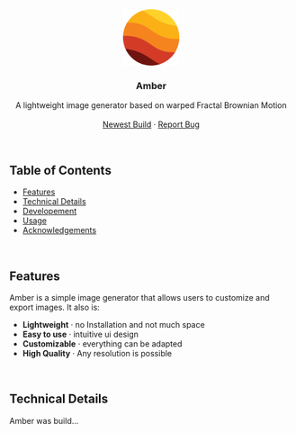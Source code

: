 <!-- PROJECT LOGO -->
<div align="center">
  <a href="https://github.com/its-nion/Amber">
    <img src="icon/Amber.png" alt="Logo" width="100" height="100">
  </a>

  <h3 align="center">Amber</h3>
  
  <p align="center">
    A lightweight image generator based on warped Fractal Brownian Motion
    <br />
    <br />
    <a href="https://github.com/othneildrew/Best-README-Template">Newest Build</a>
    ·
    <a href="https://github.com/its-nion/Amber/issues/new?assignees=&labels=bug&projects=&template=bug_report.md&title=">Report Bug</a>
  </p>
</div>

<br />

## Table of Contents
- [Features](#features)
- [Technical Details](#example)
- [Developement](#example)
- [Usage](#philosophy)
- [Acknowledgements](#something)

<br />

## Features
Amber is a simple image generator that allows users to customize and export images. It also is: 
- **Lightweight** · no Installation and not much space
- **Easy to use** · intuitive ui design
- **Customizable** · everything can be adapted
- **High Quality** · Any resolution is possible

<br />

## Technical Details
Amber was build...

